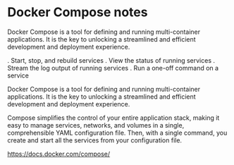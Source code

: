 # Docker Compose notes


Docker Compose is a tool for defining and running multi-container applications. It is the key to unlocking a streamlined and efficient development and deployment experience.

.	Start, stop, and rebuild services
.	View the status of running services
.	Stream the log output of running services
.	Run a one-off command on a service

Docker Compose is a tool for defining and running multi-container applications. It is the key to unlocking a streamlined and efficient development and deployment experience.

Compose simplifies the control of your entire application stack, making it easy to manage services, networks, and volumes in a single, comprehensible YAML configuration file. Then, with a single command, you create and start all the services from your configuration file.



https://docs.docker.com/compose/
